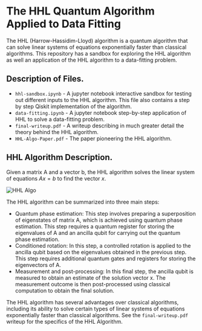 # The HHL Quantum Algorithm Applied to Data Fitting

The HHL (Harrow-Hassidim-Lloyd) algorithm is a quantum algorithm that can solve linear systems of equations exponentially faster than classical algorithms. This repository has a sandbox for exploring the HHL algorithm as well an application of the HHL algorithm to a data-fitting problem. 

## Description of Files.

- `hhl-sandbox.ipynb` - A jupyter notebook interactive sandbox for testing out different inputs to the HHL algorithm. This file also contains a step by step Qiskit implementation of the algorithm.
- `data-fitting.ipynb` - A jupyter notebook step-by-step application of HHL to solve a data-fitting problem.
- `final-writeup.pdf` - A writeup describing in much greater detail the theory behind the HHL algorithm.
- `HHL-Algo-Paper.pdf` - The paper pioneering the HHL algorithm.

## HHL Algorithm Description. 
Given a matrix A and a vector b, the HHL algorithm solves the linear system of equations $Ax = b$ to find the vector $x$. 

![HHL Algo](https://qiskit.org/textbook/ch-applications/images/hhlcircuit.png)

The HHL algorithm can be summarized into three main steps:
- Quantum phase estimation: This step involves preparing a superposition of eigenstates of matrix A, which is achieved using quantum phase estimation. This step requires a quantum register for storing the eigenvalues of A and an ancilla qubit for carrying out the quantum phase estimation.
- Conditioned rotation: In this step, a controlled rotation is applied to the ancilla qubit based on the eigenvalues obtained in the previous step. This step requires additional quantum gates and registers for storing the eigenvectors of A.
- Measurement and post-processing: In this final step, the ancilla qubit is measured to obtain an estimate of the solution vector x. The measurement outcome is then post-processed using classical computation to obtain the final solution.

The HHL algorithm has several advantages over classical algorithms, including its ability to solve certain types of linear systems of equations exponentially faster than classical algorithms. See the `final-writeup.pdf` writeup for the specifics of the HHL Algorithm.